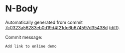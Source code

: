 # N-Body

Automatically generated from commit [7c0323a56283eb0d19d4f21dc6b674597d35438d](https://github.com/EFanZh/n-body/tree/7c0323a56283eb0d19d4f21dc6b674597d35438d)
([diff](https://github.com/EFanZh/n-body/commit/7c0323a56283eb0d19d4f21dc6b674597d35438d)).

Commit message:

```
Add link to online demo
```
